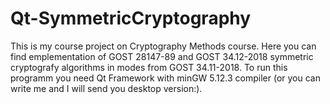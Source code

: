 # Qt-SymmetricCryptography
This is my course project on Cryptography Methods course. Here you can find emplementation of GOST 28147-89 and GOST 34.12-2018 symmetric cryptografy algorithms in modes from GOST 34.11-2018. To run this programm you need Qt Framework with minGW 5.12.3 compiler (or you can write me and I will send you desktop version:).
